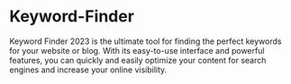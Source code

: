 # Keyword-Finder
Keyword Finder 2023 is the ultimate tool for finding the perfect keywords for your website or blog. With its easy-to-use interface and powerful features, you can quickly and easily optimize your content for search engines and increase your online visibility.
